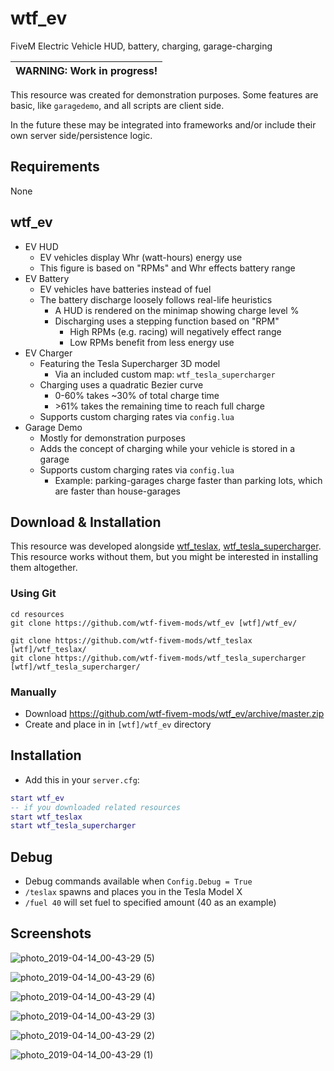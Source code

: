 # wtf_ev

FiveM Electric Vehicle HUD, battery, charging, garage-charging

| WARNING: Work in progress! |
| --- |

This resource was created for demonstration purposes. Some features are basic, like `garagedemo`, and all scripts are client side.

In the future these may be integrated into frameworks and/or include their own server side/persistence logic.

## Requirements
None

## wtf_ev

- EV HUD
    - EV vehicles display Whr (watt-hours) energy use
    - This figure is based on "RPMs" and Whr effects battery range
- EV Battery
    - EV vehicles have batteries instead of fuel
    - The battery discharge loosely follows real-life heuristics
        - A HUD is rendered on the minimap showing charge level %
        - Discharging uses a stepping function based on "RPM"
            - High RPMs (e.g. racing) will negatively effect range
            - Low RPMs benefit from less energy use
- EV Charger
    - Featuring the Tesla Supercharger 3D model
        - Via an included custom map: `wtf_tesla_supercharger`
    - Charging uses a quadratic Bezier curve
        - 0-60% takes ~30% of total charge time
        - &gt;61% takes the remaining time to reach full charge
    - Supports custom charging rates via `config.lua`
- Garage Demo
    - Mostly for demonstration purposes
    - Adds the concept of charging while your vehicle is stored in a garage
    - Supports custom charging rates via `config.lua`
        - Example: parking-garages charge faster than parking lots, which are faster than house-garages

## Download & Installation

This resource was developed alongside [wtf_teslax], [wtf_tesla_supercharger]. This resource works without them, but you might be interested in installing them altogether.

### Using Git
```
cd resources
git clone https://github.com/wtf-fivem-mods/wtf_ev [wtf]/wtf_ev/

git clone https://github.com/wtf-fivem-mods/wtf_teslax [wtf]/wtf_teslax/
git clone https://github.com/wtf-fivem-mods/wtf_tesla_supercharger [wtf]/wtf_tesla_supercharger/
```

### Manually
- Download https://github.com/wtf-fivem-mods/wtf_ev/archive/master.zip
- Create and place in in `[wtf]/wtf_ev` directory

## Installation
- Add this in your `server.cfg`:

```lua
start wtf_ev
-- if you downloaded related resources
start wtf_teslax
start wtf_tesla_supercharger
```

## Debug
- Debug commands available when `Config.Debug = True`
- `/teslax` spawns and places you in the Tesla Model X
- `/fuel 40` will set fuel to specified amount (40 as an example)

## Screenshots

![photo_2019-04-14_00-43-29 (5)](https://user-images.githubusercontent.com/79330/56089919-310eed80-5e4f-11e9-9fd1-fa0eb3027122.jpg)

![photo_2019-04-14_00-43-29 (6)](https://user-images.githubusercontent.com/79330/56089925-3a985580-5e4f-11e9-9ff3-eb9430e0fbaf.jpg)

![photo_2019-04-14_00-43-29 (4)](https://user-images.githubusercontent.com/79330/56089926-3f5d0980-5e4f-11e9-8809-cf90160ba203.jpg)

![photo_2019-04-14_00-43-29 (3)](https://user-images.githubusercontent.com/79330/56089928-41bf6380-5e4f-11e9-95c1-5727de1d4326.jpg)

![photo_2019-04-14_00-43-29 (2)](https://user-images.githubusercontent.com/79330/56089930-4552ea80-5e4f-11e9-8ac3-8dbdf466dc5a.jpg)

![photo_2019-04-14_00-43-29 (1)](https://user-images.githubusercontent.com/79330/56089931-47b54480-5e4f-11e9-9bdf-5183bf6a9ec6.jpg)

[wtf_teslax]: https://github.com/wtf-fivem-mods/wtf_teslax
[wtf_tesla_supercharger]: https://github.com/wtf-fivem-mods/wtf_tesla_supercharger